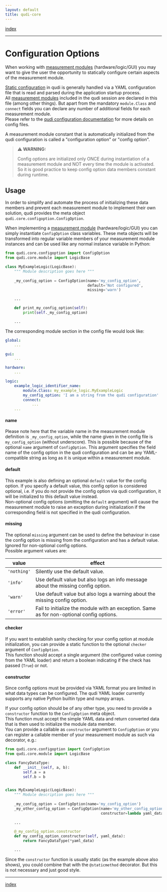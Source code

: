 ```yaml
---
layout: default
title: qudi-core
---
```


[index](../index.md)

---

# Configuration Options

When working with [measurement modules](measurement_modules.md) (hardware/logic/GUI) you may want 
to give the user the opportunity to statically configure certain aspects of the measurement module.

[Static configuration](configuration.md) in qudi is generally handled via a YAML configuration file 
that is read and parsed during the application startup process.  
All [measurement modules](measurement_modules.md) included in the qudi session are declared in this 
file (among other things). But apart from the mandatory `module.Class` and `connect` fields you can 
declare any number of additional fields for each measurement module.  
Please refer to the [qudi configuration documentation](../404.md) for more details on config files.

A measurement module constant that is automatically initialized from the qudi configuration is 
called a "configuration option" or "config option".

> **⚠ WARNING:**
> 
> Config options are initialized only ONCE during instantiation of a measurement module and NOT 
> every time the module is activated.  
> So it is good practice to keep config option data members constant during runtime.

## Usage
In order to simplify and automate the process of initializing these data members and prevent each 
measurement module to implement their own solution, qudi provides the meta object 
`qudi.core.configoption.ConfigOption`.

When implementing a [measurement module](measurement_modules.md) (hardware/logic/GUI) you can 
simply instantiate `ConfigOption` class variables. These meta objects will be transformed into 
regular variable members of your measurement module instances and can be used like any normal 
instance variable in Python:
```python
from qudi.core.configoption import ConfigOption
from qudi.core.module import LogicBase

class MyExampleLogic(LogicBase):
    """ Module description goes here """
    
    _my_config_option = ConfigOption(name='my_config_option', 
                                     default='Not configured', 
                                     missing='warn')

    ...

    def print_my_config_option(self):
        print(self._my_config_option)

    ...
```
The corresponding module section in the config file would look like:
```yaml
global:
    ...

gui:
    ...

hardware:
    ...

logic:
    example_logic_identifier_name:
        module.Class: my_example_logic.MyExampleLogic
        my_config_option: 'I am a string from the qudi configuration'
        connect:
            ...
    ...
```

#### name
Please note here that the variable name in the measurement module definition is `_my_config_option`,
while the name given in the config file is `my_config_option` (without underscore). This is 
possible because of the optional `name` argument of `ConfigOption`. This argument specifies the 
field name of the config option in the qudi configuration and can be any YAML-compatible string as 
long as it is unique within a measurement module.

#### default
This example is also defining an optional `default` value for the config option. If you specify a 
default value, this config option is considered optional, i.e. if you do not provide the config 
option via qudi configuration, it will be initialized to this default value instead.  
Non-optional config options (omitting the `default` argument) will cause the measurement module to 
raise an exception during initialization if the corresponding field is not specified in the qudi 
configuration.

#### missing
The optional `missing` argument can be used to define the behaviour in case the config option is 
missing from the configuration and has a default value. Ignored for non-optional config options.  
Possible argument values are:

| value           | effect                                                                                    |
| --------------- | ----------------------------------------------------------------------------------------- |
| `'nothing'`     | Silently use the default value.                                                           |
| `'info'`        | Use default value but also logs an info message about the missing config option.          |
| `'warn'`        | Use default value but also logs a warning about the missing config option.                |
| `'error'`       | Fail to initialize the module with an exception. Same as for non-optional config options. |

#### checker
If you want to establish sanity checking for your config option at module initialization, you can 
provide a static function to the optional `checker` argument of `ConfigOption`.  
This function should accept a single argument (the configured value coming from the YAML loader) 
and return a boolean indicating if the check has passed (`True`) or not.

#### constructor
Since config options must be provided via YAML format you are limited in what data types can be 
configured. The qudi YAML loader currently supports any native Python builtin type and numpy arrays.

If your config option should be of any other type, you need to provide a `constructor` function to 
the `ConfigOption` meta object.  
This function must accept the simple YAML data and return converted data that is then used to 
initialize the module data member.  
You can provide a callable as `constructor` argument to `ConfigOption` or you can register a 
callable member of your measurement module as such via decorator, e.g.:
```python
from qudi.core.configoption import ConfigOption
from qudi.core.module import LogicBase

class FancyDataType:
    def __init__(self, a, b):
        self.a = a
        self.b = b


class MyExampleLogic(LogicBase):
    """ Module description goes here """
    
    _my_config_option = ConfigOption(name='my_config_option')
    _my_other_config_option = ConfigOption(name='my_other_config_option',
                                           constructor=lambda yaml_data: FancyDataType(*yaml_data))
    
    ...

    @_my_config_option.constructor
    def my_config_option_constructor(self, yaml_data):
        return FancyDataType(*yaml_data)

    ...
```
Since the `constructor` function is usually static (as the example above also shows), you could 
combine that with the `@staticmethod` decorator. But this is not necessary and just good style.

---

[index](../index.md)
